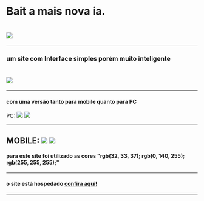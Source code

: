 # Bait a mais nova ia.  

![](assets/img/logo.png)
=================================================
-------------------------------------------------

### um site com Interface simples porém muito inteligente
![](slogans/printscreen/home-mobile.png)
=================================================
-------------------------------------------------

#### com uma versão tanto para mobile quanto para PC

PC:
![](slogans/printscreen/home-pc.png)
![](slogans/printscreen/passaro-pc.png)

-------------------------------------------------

MOBILE:
![](slogans/printscreen/home-mobile.png)
![](slogans/printscreen/passaro-mobile.png)
-------------------------------------------------

#### para este site foi utilizado as cores "rgb(32, 33, 37); rgb(0, 140, 255); rgb(255, 255, 255);"

-------------------------------------------------
#### o site está hospedado [confira aqui!](https://baitnew-com.umbler.net/)
-------------------------------------------------